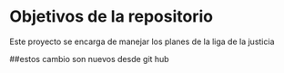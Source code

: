 # Objetivos de la repositorio

Este proyecto se encarga de manejar los planes de la liga de la justicia


##estos cambio son nuevos desde git hub
